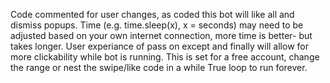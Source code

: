 Code commented for user changes, as coded this bot will like all and dismiss popups.  Time (e.g. time.sleep(x), x = seconds) may need to be adjusted based on your own internet connection, more time is better- but takes longer.  User experiance of pass on except and finally will allow for more clickability while bot is running.  This is set for a free account, change the range or nest the swipe/like code in a while True loop to run forever.
